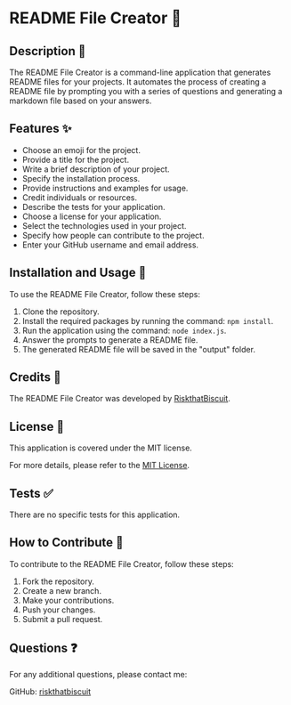 # README File Creator 📝

## Description 📄
The README File Creator is a command-line application that generates README files for your projects. It automates the process of creating a README file by prompting you with a series of questions and generating a markdown file based on your answers.

## Features ✨
- Choose an emoji for the project.
- Provide a title for the project.
- Write a brief description of your project.
- Specify the installation process.
- Provide instructions and examples for usage.
- Credit individuals or resources.
- Describe the tests for your application.
- Choose a license for your application.
- Select the technologies used in your project.
- Specify how people can contribute to the project.
- Enter your GitHub username and email address.

## Installation and Usage 🚀
To use the README File Creator, follow these steps:
1. Clone the repository.
2. Install the required packages by running the command: `npm install`.
3. Run the application using the command: `node index.js`.
4. Answer the prompts to generate a README file.
5. The generated README file will be saved in the "output" folder.

## Credits 👏
The README File Creator was developed by [RiskthatBiscuit](https://github.com/riskthatbiscuit).

## License 📄
This application is covered under the MIT license.

For more details, please refer to the [MIT License](LICENSE).

## Tests ✅
There are no specific tests for this application.

## How to Contribute 🤝
To contribute to the README File Creator, follow these steps:
1. Fork the repository.
2. Create a new branch.
3. Make your contributions.
4. Push your changes.
5. Submit a pull request.

## Questions ❓
For any additional questions, please contact me:

GitHub: [riskthatbiscuit](https://github.com/riskthatbiscuit)
